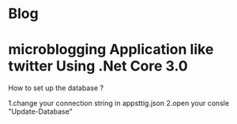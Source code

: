 # Blog
microblogging Application like twitter 
Using .Net Core 3.0 
=======================================================
How to set up the database ? 




1.change your connection string in appsttig.json 
2.open your consle "Update-Database"
